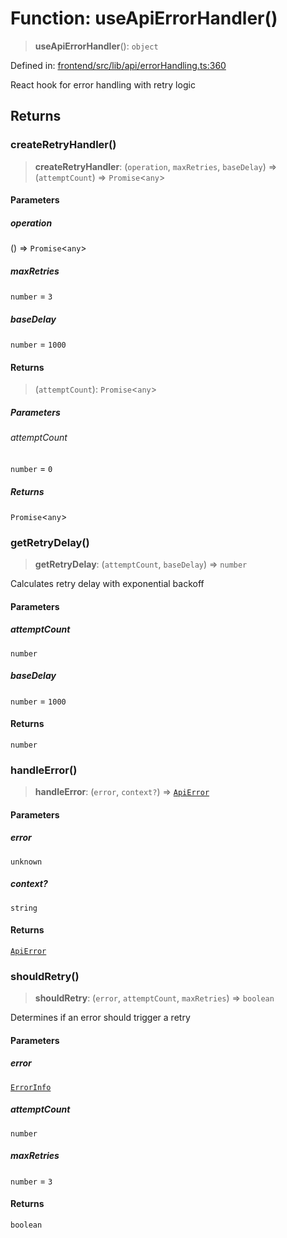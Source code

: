 # Function: useApiErrorHandler()

> **useApiErrorHandler**(): `object`

Defined in: [frontend/src/lib/api/errorHandling.ts:360](https://github.com/lsendel/sass/blob/ca8b2b87627589617e0de57047e1f50d53e78078/frontend/src/lib/api/errorHandling.ts#L360)

React hook for error handling with retry logic

## Returns

### createRetryHandler()

> **createRetryHandler**: (`operation`, `maxRetries`, `baseDelay`) => (`attemptCount`) => `Promise`\<`any`\>

#### Parameters

##### operation

() => `Promise`\<`any`\>

##### maxRetries

`number` = `3`

##### baseDelay

`number` = `1000`

#### Returns

> (`attemptCount`): `Promise`\<`any`\>

##### Parameters

###### attemptCount

`number` = `0`

##### Returns

`Promise`\<`any`\>

### getRetryDelay()

> **getRetryDelay**: (`attemptCount`, `baseDelay`) => `number`

Calculates retry delay with exponential backoff

#### Parameters

##### attemptCount

`number`

##### baseDelay

`number` = `1000`

#### Returns

`number`

### handleError()

> **handleError**: (`error`, `context?`) => [`ApiError`](../classes/ApiError.md)

#### Parameters

##### error

`unknown`

##### context?

`string`

#### Returns

[`ApiError`](../classes/ApiError.md)

### shouldRetry()

> **shouldRetry**: (`error`, `attemptCount`, `maxRetries`) => `boolean`

Determines if an error should trigger a retry

#### Parameters

##### error

[`ErrorInfo`](../interfaces/ErrorInfo.md)

##### attemptCount

`number`

##### maxRetries

`number` = `3`

#### Returns

`boolean`
